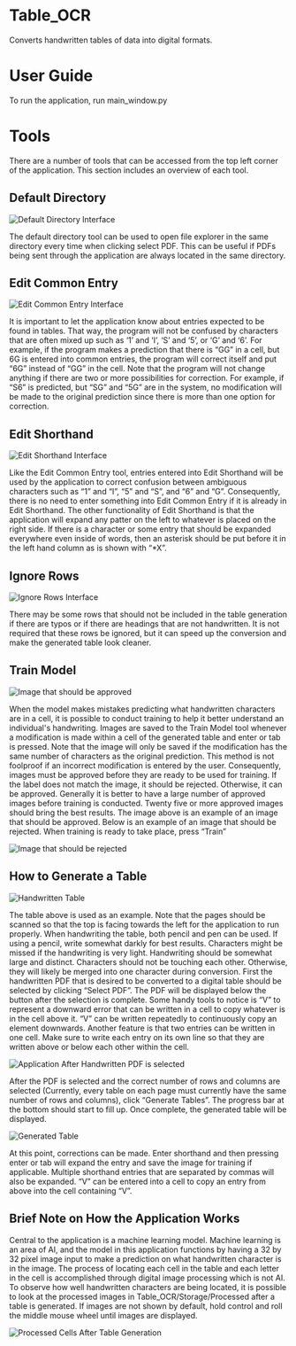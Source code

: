 # Table_OCR
Converts handwritten tables of data into digital formats.

# User Guide

To run the application, run main_window.py

# Tools

There are a number of tools that can be accessed from the top left corner of the application. 
This section includes an overview of each tool.

## Default Directory

![Default Directory Interface](Readme_Images/Image_1.png)

The default directory tool can be used to open file explorer in the same directory every time when clicking select PDF. 
This can be useful if PDFs being sent through the application are always located in the same directory.

## Edit Common Entry

![Edit Common Entry Interface](Readme_Images/Image_2.png)

It is important to let the application know about entries expected to be found in tables. That way, the program will not be
confused by characters that are often mixed up such as ‘1’ and ‘I’, ‘S’ and ‘5’, or ‘G’ and ‘6’. For example, if the program
makes a prediction that there is “GG” in a cell, but 6G is entered into common entries, the program will correct itself and put
“6G” instead of “GG” in the cell. Note that the program will not change anything if there are two or more possibilities for correction.
For example, if “S6” is predicted, but “SG” and “5G” are in the system, no modification will be made to the original prediction since there
is more than one option for correction.
 
## Edit Shorthand

![Edit Shorthand Interface](Readme_Images/Image_3.png)

Like the Edit Common Entry tool, entries entered into Edit Shorthand will be used by the application to correct confusion between ambiguous 
characters such as “1” and “I”, “5” and “S”, and “6” and “G”. Consequently, there is no need to enter something into Edit Common Entry if it is 
already in Edit Shorthand. The other functionality of Edit Shorthand is that the application will expand any patter on the left to whatever is placed 
on the right side. If there is a character or some entry that should be expanded everywhere even inside of words, then an asterisk should be put before 
it in the left hand column as is shown with “*X”.

## Ignore Rows

![Ignore Rows Interface](Readme_Images/Image_4.png)

There may be some rows that should not be included in the table generation if there are typos or if there are headings that are not handwritten. It 
is not required that these rows be ignored, but it can speed up the conversion and make the generated table look cleaner.

## Train Model

![Image that should be approved](Readme_Images/Image_5.png)

When the model makes mistakes predicting what handwritten characters are in a cell, it is possible to conduct training to help it better understand an
individual's handwriting. Images are saved to the Train Model tool whenever a modification is made within a cell of the generated table and enter or tab
is pressed. Note that the image will only be saved if the modification has the same number of characters as the original prediction. This method is not
foolproof if an incorrect modification is entered by the user. Consequently, images must be approved before they are ready to be used for training.
If the label does not match the image, it should be rejected. Otherwise, it can be approved. Generally it is better to have a large number of approved images before
training is conducted. Twenty five or more approved images should bring the best results. The image above is an example of an image that should be approved. Below is an
example of an image that should be rejected. When training is ready to take place, press “Train”

![Image that should be rejected](Readme_Images/Image_6.png)

## How to Generate a Table

![Handwritten Table](Readme_Images/Image_7)

The table above is used as an example. Note that the pages should be scanned so that the top is facing towards the left for the application to run properly. 
When handwriting the table, both pencil and pen can be used. If using a pencil, write somewhat darkly for best results. Characters might be missed if the handwriting 
is very light. Handwriting should be somewhat large and distinct. Characters should not be touching each other. Otherwise, they will likely be merged into one character 
during conversion. First the handwritten PDF that is desired to be converted to a digital table should be selected by clicking “Select PDF”. The PDF will be displayed below 
the button after the selection is complete. Some handy tools to notice is “V” to represent a downward error that can be written in a cell to copy whatever is in the cell 
above it. “V” can be written repeatedly to continuously copy an element downwards. Another feature is that two entries can be written in one cell. Make sure to write each 
entry on its own line so that they are written above or below each other within the cell.

![Application After Handwritten PDF is selected](Readme_Images/Image_8.png)

After the PDF is selected and the correct number of rows and columns are selected (Currently, every table on each page must currently have the same number of rows and columns),
click “Generate Tables”. The progress bar at the bottom should start to fill up. Once complete, the generated table will be displayed.
 
![Generated Table](Readme_Images/Image_9.png)

At this point, corrections can be made. Enter shorthand and then pressing enter or tab will expand the entry and save the image for training if applicable. Multiple shorthand 
entries that are separated by commas will also be expanded. “V” can be entered into a cell to copy an entry from above into the cell containing “V”.

## Brief Note on How the Application Works

Central to the application is a machine learning model. Machine learning is an area of AI, and the model in this application functions by having a 32 by 32 pixel image input to 
make a prediction on what handwritten character is in the image. The process of locating each cell in the table and each letter in the cell is accomplished through digital image processing 
which is not AI. To observe how well handwritten characters are being located, it is possible to look at the processed images in Table_OCR/Storage/Processed after a table is generated. If images 
are not shown by default, hold control and roll the middle mouse wheel until images are displayed.

![Processed Cells After Table Generation](Readme_Images/Image_10.png)